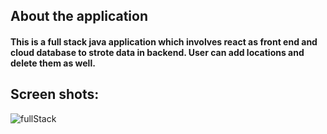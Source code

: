 <h2>About the application</h2>
<h4>This is a full stack java application which involves react as front end and cloud database to strote data in backend. User can add locations and delete them as well.</h4>

<h2>Screen shots:</h2>

![fullStack](https://user-images.githubusercontent.com/100779874/177354307-96729559-86cc-4c7a-b5d1-e8685dd365fa.PNG)


